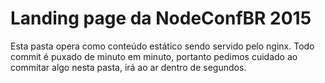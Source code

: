 # Landing page da NodeConfBR 2015

Esta pasta opera como conteúdo estático sendo servido pelo nginx. Todo commit
é puxado de minuto em minuto, portanto pedimos cuidado ao commitar algo nesta
pasta, irá ao ar dentro de segundos.
